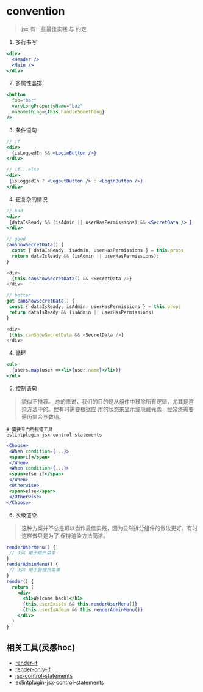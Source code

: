 # convention
> jsx 有一些最佳实践 与 约定

1. 多行书写
```jsx
<div>
  <Header />
  <Main />
</div>
```

2. 多属性竖排
```jsx
<button
  foo="bar"
  veryLongPropertyName="baz"
  onSomething={this.handleSomething}
/>
```

3. 条件语句
```jsx
// if
<div>
  {isLoggedIn && <LoginButton />}
</div> 

// if...else
<div>
 {isLoggedIn ? <LogoutButton /> : <LoginButton />}
</div>
```

4. 更复杂的情况
```jsx
// bad
<div>
 {dataIsReady && (isAdmin || userHasPermissions) && <SecretData /> }
</div> 
```

```js
// good
canShowSecretData() {
  const { dataIsReady, isAdmin, userHasPermissions } = this.props
  return dataIsReady && (isAdmin || userHasPermissions);
}

<div>
  {this.canShowSecretData() && <SecretData />}
</div> 

// better
get canShowSecretData() {
 const { dataIsReady, isAdmin, userHasPermissions } = this.props
 return dataIsReady && (isAdmin || userHasPermissions)
}

<div>
 {this.canShowSecretData && <SecretData />}
</div> 
```

4. 循环
```jsx
<ul>
  {users.map(user =><li>{user.name}</li>)}
</ul> 
```

5. 控制语句
> 貌似不推荐。
总的来说，我们的目的是从组件中移除所有逻辑，尤其是渲染方法中的。但有时需要根据应
用的状态来显示或隐藏元素，经常还需要遍历集合与数组。

~~~
# 需要专门的报错工具
eslintplugin-jsx-control-statements
~~~

```jsx
<Choose>
 <When condition={...}>
 <span>if</span>
 </When>
 <When condition={...}>
 <span>else if</span>
 </When>
 <Otherwise>
 <span>else</span>
 </Otherwise>
</Choose> 
```

6. 次级渲染
> 这种方案并不总是可以当作最佳实践，因为显然拆分组件的做法更好。有时这样做只是为了 保持渲染方法简洁。

```jsx
renderUserMenu() {
 // JSX 用于用户菜单
}
renderAdminMenu() {
 // JSX 用于管理员菜单
}
render() {
  return (
    <div>
      <h1>Welcome back!</h1>
      {this.userExists && this.renderUserMenu()}
      {this.userIsAdmin && this.renderAdminMenu()}
    </div>
  )
} 
```



## 相关工具(灵感hoc)
- [render-if](https://github.com/ajwhite/render-if)
- [render-only-if](https://github.com/MicheleBertoli/react-only-if)
- [jsx-control-statements](https://github.com/AlexGilleran/jsx-control-statements)
- eslintplugin-jsx-control-statements



